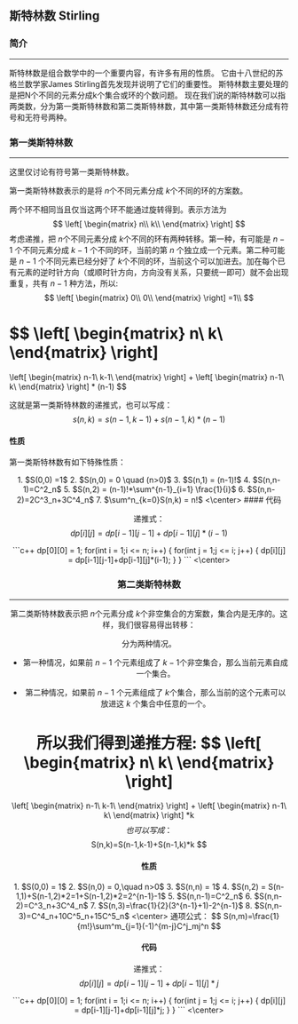 ## 斯特林数 Stirling

### 简介

---

斯特林数是组合数学中的一个重要内容，有许多有用的性质。
它由十八世纪的苏格兰数学家James Stirling首先发现并说明了它们的重要性。
斯特林数主要处理的是把N个不同的元素分成k个集合或环的个数问题。
现在我们说的斯特林数可以指两类数，分为第一类斯特林数和第二类斯特林数，其中第一类斯特林数还分成有符号和无符号两种。

### 第一类斯特林数
---

这里仅讨论有符号第一类斯特林数。  

第一类斯特林数表示的是将 $n​$ 个不同元素分成 $k​$ 个不同的环的方案数。

两个环不相同当且仅当这两个环不能通过旋转得到。表示方法为
$$
\left[
	\begin{matrix}
		n\\
		k\\
	\end{matrix}
\right]
$$
考虑递推，把 $n​$ 个不同元素分成 $k​$ 个不同的环有两种转移。第一种，有可能是 $n−1​$ 个不同元素分成 $k−1​$ 个不同的环，当前的第 $n​$ 个独立成一个元素。第二种可能是 $n−1​$ 个不同元素已经分好了 $k​$ 个不同的环，当前这个可以加进去。加在每个已有元素的逆时针方向（或顺时针方向，方向没有关系，只要统一即可）就不会出现重复，共有 $n−1​$ 种方法，所以:
$$
\left[
	\begin{matrix}
		0\\
		0\\
	\end{matrix}
\right]
=1\\
$$

$$
\left[
	\begin{matrix}
		n\\
		k\\
	\end{matrix}
\right]
=
\left[
	\begin{matrix}
		n-1\\
		k-1\\
	\end{matrix}
\right]
+
\left[
	\begin{matrix}
		n-1\\
		k\\
	\end{matrix}
\right]
*
(n-1)
$$

这就是第一类斯特林数的递推式，也可以写成：
$$
s(n,k)=s(n-1,k-1)+s(n-1,k)*(n-1)
$$

#### 性质

第一类斯特林数有如下特殊性质：
<center>
1. $S(0,0) =1$
2. $S(n,0) = 0 \quad (n>0)$
3. $S(n,1) = (n-1)!$
4. $S(n,n-1)=C^2_n$
5. $S(n,2) = (n-1)!*\sum^{n-1}_{i=1} \frac{1}{i}​$
6. $S(n,n-2)=2C^3_n+3C^4_n$
7. $\sum^n_{k=0}S(n,k) = n!$
<\center>
#### 代码

递推式：
$$
dp[i][j]=dp[i-1][j-1]+dp[i-1][j]*(i-1)
$$

<cneter>
```c++
dp[0][0] = 1;
for(int i = 1;i <= n; i++)
{
    for(int j = 1;j <= i; j++)
    {
        dp[i][j] = dp[i-1][j-1]+dp[i-1][j]*(i-1);
    }
} 
```
<\center>




### 第二类斯特林数

---

第二类斯特林数表示把 $n​$ 个元素分成 $k​$ 个非空集合的方案数，集合内是无序的。这样，我们很容易得出转移：

分为两种情况。

- 第一种情况，如果前 $n−1​$ 个元素组成了 $k−1​$ 个非空集合，那么当前元素自成一个集合。

- 第二种情况，如果前 $n−1​$ 个元素组成了 $k​$ 个集合，那么当前的这个元素可以放进这 $k​$ 个集合中任意的一个。

所以我们得到递推方程:
$$
\left[
	\begin{matrix}
		n\\
		k\\
	\end{matrix}
\right]
=
\left[
	\begin{matrix}
		n-1\\
		k-1\\
	\end{matrix}
\right]
+
\left[
	\begin{matrix}
		n-1\\
		k\\
	\end{matrix}
\right]
*k
$$
也可以写成：
$$
S(n,k)=S(n-1,k-1)+S(n-1,k)*k
$$

#### 性质
<center>
1. $S(0,0) = 1$
2. $S(n,0)  = 0,\quad n>0$
3. $S(n,n) = 1$
4. $S(n,2) = S(n-1,1)+S(n-1,2)*2=1+S(n-1,2)*2=2^{n-1}-1​$
5. $S(n,n-1)=C^2_n$
6. $S(n,n-2)=C^3_n+3C^4_n$
7. $S(n,3)=\frac{1}{2}(3^{n-1}+1)-2^{n-1}$
8. $S(n,n-3)=C^4_n+10C^5_n+15C^5_n$
<\center>
通项公式：
$$
S(n,m)=\frac{1}{m!}\sum^m_{j=1}(-1)^{m-j}C^j_mj^n
$$

#### 代码

递推式：
$$
dp[i][j]=dp[i-1][j-1]+dp[i-1][j]*j
$$

<center>
```c++
dp[0][0] = 1;
for(int i = 1;i <= n; i++)
{
    for(int j = 1;j <= i; j++)
    {
        dp[i][j] = dp[i-1][j-1]+dp[i-1][j]*j;
    }
} 
```
<\center>
